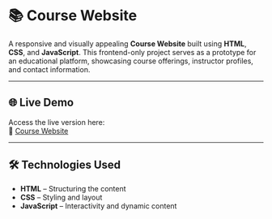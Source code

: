 # 📚 Course Website

A responsive and visually appealing **Course Website** built using **HTML**, **CSS**, and **JavaScript**. This frontend-only project serves as a prototype for an educational platform, showcasing course offerings, instructor profiles, and contact information.

---

## 🌐 Live Demo

Access the live version here:  
🔗 [Course Website](https://rawcdn.githack.com/aimanashna12/Course-Website/7791987bc312f651240cbd5e7f97f2d4d799337e/Frontend/index.html)

---

## 🛠️ Technologies Used

- **HTML** – Structuring the content
- **CSS** – Styling and layout
- **JavaScript** – Interactivity and dynamic content


